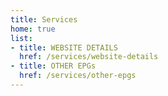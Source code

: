 ```yaml
---
title: Services
home: true
list:
- title: WEBSITE DETAILS
  href: /services/website-details
- title: OTHER EPGs
  href: /services/other-epgs
---
```

